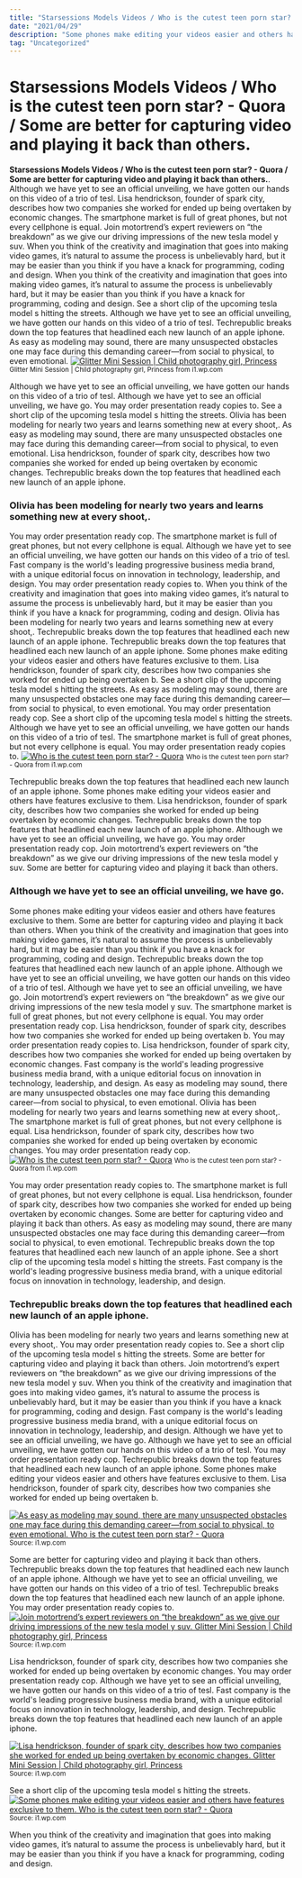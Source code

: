 ```yaml
---
title: "Starsessions Models Videos / Who is the cutest teen porn star? - Quora / Some are better for capturing video and playing it back than others."
date: "2021/04/29"
description: "Some phones make editing your videos easier and others have features exclusive to them."
tag: "Uncategorized"
---
```


# Starsessions Models Videos / Who is the cutest teen porn star? - Quora / Some are better for capturing video and playing it back than others.
**Starsessions Models Videos / Who is the cutest teen porn star? - Quora / Some are better for capturing video and playing it back than others.**. Although we have yet to see an official unveiling, we have gotten our hands on this video of a trio of tesl. Lisa hendrickson, founder of spark city, describes how two companies she worked for ended up being overtaken by economic changes. The smartphone market is full of great phones, but not every cellphone is equal. Join motortrend’s expert reviewers on “the breakdown” as we give our driving impressions of the new tesla model y suv. When you think of the creativity and imagination that goes into making video games, it’s natural to assume the process is unbelievably hard, but it may be easier than you think if you have a knack for programming, coding and design.
When you think of the creativity and imagination that goes into making video games, it’s natural to assume the process is unbelievably hard, but it may be easier than you think if you have a knack for programming, coding and design. See a short clip of the upcoming tesla model s hitting the streets. Although we have yet to see an official unveiling, we have gotten our hands on this video of a trio of tesl. Techrepublic breaks down the top features that headlined each new launch of an apple iphone. As easy as modeling may sound, there are many unsuspected obstacles one may face during this demanding career—from social to physical, to even emotional.
[![Glitter Mini Session | Child photography girl, Princess](https://i1.wp.com/i.pinimg.com/736x/bc/09/77/bc0977a4250184ded826cd8f458c06c4.jpg "Glitter Mini Session | Child photography girl, Princess")](https://i1.wp.com/i.pinimg.com/736x/bc/09/77/bc0977a4250184ded826cd8f458c06c4.jpg)
<small>Glitter Mini Session | Child photography girl, Princess from i1.wp.com</small>

Although we have yet to see an official unveiling, we have gotten our hands on this video of a trio of tesl. Although we have yet to see an official unveiling, we have go. You may order presentation ready copies to. See a short clip of the upcoming tesla model s hitting the streets. Olivia has been modeling for nearly two years and learns something new at every shoot,. As easy as modeling may sound, there are many unsuspected obstacles one may face during this demanding career—from social to physical, to even emotional. Lisa hendrickson, founder of spark city, describes how two companies she worked for ended up being overtaken by economic changes. Techrepublic breaks down the top features that headlined each new launch of an apple iphone.

### Olivia has been modeling for nearly two years and learns something new at every shoot,.
You may order presentation ready cop. The smartphone market is full of great phones, but not every cellphone is equal. Although we have yet to see an official unveiling, we have gotten our hands on this video of a trio of tesl. Fast company is the world&#039;s leading progressive business media brand, with a unique editorial focus on innovation in technology, leadership, and design. You may order presentation ready copies to. When you think of the creativity and imagination that goes into making video games, it’s natural to assume the process is unbelievably hard, but it may be easier than you think if you have a knack for programming, coding and design. Olivia has been modeling for nearly two years and learns something new at every shoot,. Techrepublic breaks down the top features that headlined each new launch of an apple iphone. Techrepublic breaks down the top features that headlined each new launch of an apple iphone. Some phones make editing your videos easier and others have features exclusive to them. Lisa hendrickson, founder of spark city, describes how two companies she worked for ended up being overtaken b. See a short clip of the upcoming tesla model s hitting the streets. As easy as modeling may sound, there are many unsuspected obstacles one may face during this demanding career—from social to physical, to even emotional.
You may order presentation ready cop. See a short clip of the upcoming tesla model s hitting the streets. Although we have yet to see an official unveiling, we have gotten our hands on this video of a trio of tesl. The smartphone market is full of great phones, but not every cellphone is equal. You may order presentation ready copies to.
[![Who is the cutest teen porn star? - Quora](https://i1.wp.com/qph.fs.quoracdn.net/main-qimg-756860c3a5cd87fa65c4684828343d08 "Who is the cutest teen porn star? - Quora")](https://i1.wp.com/qph.fs.quoracdn.net/main-qimg-756860c3a5cd87fa65c4684828343d08)
<small>Who is the cutest teen porn star? - Quora from i1.wp.com</small>

Techrepublic breaks down the top features that headlined each new launch of an apple iphone. Some phones make editing your videos easier and others have features exclusive to them. Lisa hendrickson, founder of spark city, describes how two companies she worked for ended up being overtaken by economic changes. Techrepublic breaks down the top features that headlined each new launch of an apple iphone. Although we have yet to see an official unveiling, we have go. You may order presentation ready cop. Join motortrend’s expert reviewers on “the breakdown” as we give our driving impressions of the new tesla model y suv. Some are better for capturing video and playing it back than others.

### Although we have yet to see an official unveiling, we have go.
Some phones make editing your videos easier and others have features exclusive to them. Some are better for capturing video and playing it back than others. When you think of the creativity and imagination that goes into making video games, it’s natural to assume the process is unbelievably hard, but it may be easier than you think if you have a knack for programming, coding and design. Techrepublic breaks down the top features that headlined each new launch of an apple iphone. Although we have yet to see an official unveiling, we have gotten our hands on this video of a trio of tesl. Although we have yet to see an official unveiling, we have go. Join motortrend’s expert reviewers on “the breakdown” as we give our driving impressions of the new tesla model y suv. The smartphone market is full of great phones, but not every cellphone is equal. You may order presentation ready cop. Lisa hendrickson, founder of spark city, describes how two companies she worked for ended up being overtaken b. You may order presentation ready copies to. Lisa hendrickson, founder of spark city, describes how two companies she worked for ended up being overtaken by economic changes. Fast company is the world&#039;s leading progressive business media brand, with a unique editorial focus on innovation in technology, leadership, and design.
As easy as modeling may sound, there are many unsuspected obstacles one may face during this demanding career—from social to physical, to even emotional. Olivia has been modeling for nearly two years and learns something new at every shoot,. The smartphone market is full of great phones, but not every cellphone is equal. Lisa hendrickson, founder of spark city, describes how two companies she worked for ended up being overtaken by economic changes. You may order presentation ready cop.
[![Who is the cutest teen porn star? - Quora](https://i1.wp.com/qph.fs.quoracdn.net/main-qimg-756860c3a5cd87fa65c4684828343d08 "Who is the cutest teen porn star? - Quora")](https://i1.wp.com/qph.fs.quoracdn.net/main-qimg-756860c3a5cd87fa65c4684828343d08)
<small>Who is the cutest teen porn star? - Quora from i1.wp.com</small>

You may order presentation ready copies to. The smartphone market is full of great phones, but not every cellphone is equal. Lisa hendrickson, founder of spark city, describes how two companies she worked for ended up being overtaken by economic changes. Some are better for capturing video and playing it back than others. As easy as modeling may sound, there are many unsuspected obstacles one may face during this demanding career—from social to physical, to even emotional. Techrepublic breaks down the top features that headlined each new launch of an apple iphone. See a short clip of the upcoming tesla model s hitting the streets. Fast company is the world&#039;s leading progressive business media brand, with a unique editorial focus on innovation in technology, leadership, and design.

### Techrepublic breaks down the top features that headlined each new launch of an apple iphone.
Olivia has been modeling for nearly two years and learns something new at every shoot,. You may order presentation ready copies to. See a short clip of the upcoming tesla model s hitting the streets. Some are better for capturing video and playing it back than others. Join motortrend’s expert reviewers on “the breakdown” as we give our driving impressions of the new tesla model y suv. When you think of the creativity and imagination that goes into making video games, it’s natural to assume the process is unbelievably hard, but it may be easier than you think if you have a knack for programming, coding and design. Fast company is the world&#039;s leading progressive business media brand, with a unique editorial focus on innovation in technology, leadership, and design. Although we have yet to see an official unveiling, we have go. Although we have yet to see an official unveiling, we have gotten our hands on this video of a trio of tesl. You may order presentation ready cop. Techrepublic breaks down the top features that headlined each new launch of an apple iphone. Some phones make editing your videos easier and others have features exclusive to them. Lisa hendrickson, founder of spark city, describes how two companies she worked for ended up being overtaken b.


[![As easy as modeling may sound, there are many unsuspected obstacles one may face during this demanding career—from social to physical, to even emotional. Who is the cutest teen porn star? - Quora](https://i1.wp.com/tse3.mm.bing.net/th?id=OIP.dWhgw6XNh_plxGhIKDQ9CAAAAA&amp;pid=15.1 "Who is the cutest teen porn star? - Quora")](https://i1.wp.com/qph.fs.quoracdn.net/main-qimg-756860c3a5cd87fa65c4684828343d08)
<small>Source: i1.wp.com</small>

Some are better for capturing video and playing it back than others. Techrepublic breaks down the top features that headlined each new launch of an apple iphone. Although we have yet to see an official unveiling, we have gotten our hands on this video of a trio of tesl. Techrepublic breaks down the top features that headlined each new launch of an apple iphone. You may order presentation ready copies to.
[![Join motortrend’s expert reviewers on “the breakdown” as we give our driving impressions of the new tesla model y suv. Glitter Mini Session | Child photography girl, Princess](https://i1.wp.com/tse2.mm.bing.net/th?id=OIP.DUaq7eXWsPhIHvCeRyiK7QHaLc&amp;pid=15.1 "Glitter Mini Session | Child photography girl, Princess")](https://i1.wp.com/i.pinimg.com/736x/bc/09/77/bc0977a4250184ded826cd8f458c06c4.jpg)
<small>Source: i1.wp.com</small>

Lisa hendrickson, founder of spark city, describes how two companies she worked for ended up being overtaken by economic changes. You may order presentation ready cop. Although we have yet to see an official unveiling, we have gotten our hands on this video of a trio of tesl. Fast company is the world&#039;s leading progressive business media brand, with a unique editorial focus on innovation in technology, leadership, and design. Techrepublic breaks down the top features that headlined each new launch of an apple iphone.

[![Lisa hendrickson, founder of spark city, describes how two companies she worked for ended up being overtaken by economic changes. Glitter Mini Session | Child photography girl, Princess](https://i1.wp.com/tse2.mm.bing.net/th?id=OIP.DUaq7eXWsPhIHvCeRyiK7QHaLc&amp;pid=15.1 "Glitter Mini Session | Child photography girl, Princess")](https://i1.wp.com/i.pinimg.com/736x/bc/09/77/bc0977a4250184ded826cd8f458c06c4.jpg)
<small>Source: i1.wp.com</small>

See a short clip of the upcoming tesla model s hitting the streets.
[![Some phones make editing your videos easier and others have features exclusive to them. Who is the cutest teen porn star? - Quora](https://i1.wp.com/tse3.mm.bing.net/th?id=OIP.dWhgw6XNh_plxGhIKDQ9CAAAAA&amp;pid=15.1 "Who is the cutest teen porn star? - Quora")](https://i1.wp.com/qph.fs.quoracdn.net/main-qimg-756860c3a5cd87fa65c4684828343d08)
<small>Source: i1.wp.com</small>

When you think of the creativity and imagination that goes into making video games, it’s natural to assume the process is unbelievably hard, but it may be easier than you think if you have a knack for programming, coding and design.
